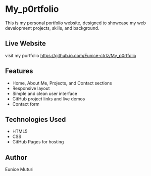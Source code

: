 # My_p0rtfolio
This is my personal portfolio website, designed to showcase my web development projects, skills, and background.

## Live Website
visit my portfolio
https://github.io.com/Eunice-ctrlz/My_p0rtfolio



## Features

- Home, About Me, Projects, and Contact sections
- Responsive layout
- Simple and clean user interface
- GitHub project links and live demos
- Contact form

## Technologies Used

- HTML5  
- CSS
- GitHub Pages for hosting  

## Author
Eunice Muturi

